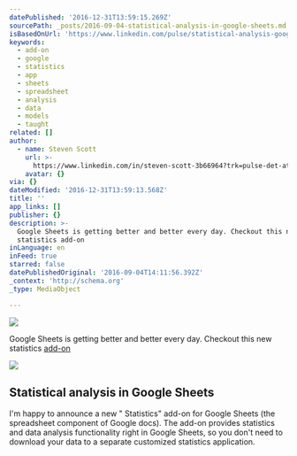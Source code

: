 ```yaml
---
datePublished: '2016-12-31T13:59:15.269Z'
sourcePath: _posts/2016-09-04-statistical-analysis-in-google-sheets.md
isBasedOnUrl: 'https://www.linkedin.com/pulse/statistical-analysis-google-sheets-steven-scott'
keywords:
  - add-on
  - google
  - statistics
  - app
  - sheets
  - spreadsheet
  - analysis
  - data
  - models
  - taught
related: []
author:
  - name: Steven Scott
    url: >-
      https://www.linkedin.com/in/steven-scott-3b66964?trk=pulse-det-athr_prof-art_hdr
    avatar: {}
via: {}
dateModified: '2016-12-31T13:59:13.568Z'
title: ''
app_links: []
publisher: {}
description: >-
  Google Sheets is getting better and better every day. Checkout this new
  statistics add-on
inLanguage: en
inFeed: true
starred: false
datePublishedOriginal: '2016-09-04T14:11:56.392Z'
_context: 'http://schema.org'
_type: MediaObject

---
```

![](https://the-grid-user-content.s3-us-west-2.amazonaws.com/18439425-3a4e-479f-8fd7-f88142736ee8.jpg)

Google Sheets is getting better and better every day. Checkout this new statistics [add-on][0]

<article style=""><img src="https://s3-us-west-2.amazonaws.com/the-grid-img/p/efe556dc9e326ddfe6ffb1b0ce22ade8e15ef82e.png" /><h1>Statistical analysis in Google Sheets</h1><p>I'm happy to announce a new " Statistics" add-on for Google Sheets (the spreadsheet component of Google docs). The add-on provides statistics and data analysis functionality right in Google Sheets, so you don't need to download your data to a separate customized statistics application.</p></article>



[0]: https://www.linkedin.com/pulse/statistical-analysis-google-sheets-steven-scott